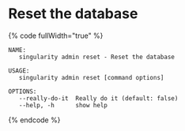 # Reset the database

{% code fullWidth="true" %}
```
NAME:
   singularity admin reset - Reset the database

USAGE:
   singularity admin reset [command options]

OPTIONS:
   --really-do-it  Really do it (default: false)
   --help, -h      show help
```
{% endcode %}
